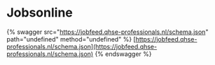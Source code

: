 # Jobsonline

{% swagger src="https://jobfeed.qhse-professionals.nl/schema.json" path="undefined" method="undefined" %}
[https://jobfeed.qhse-professionals.nl/schema.json](https://jobfeed.qhse-professionals.nl/schema.json)
{% endswagger %}
